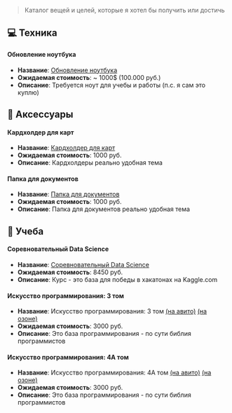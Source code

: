 > Каталог вещей и целей, которые я хотел бы получить или достичь

## 💻 Техника
#### Обновление ноутбука
- **Название**: [Обновление ноутбука](https://market.yandex.ru/cc/RHNQwS1)
- **Ожидаемая стоимость**: ~ 1000$ (100.000 руб.)
- **Описание**: Требуется ноут для учебы и работы (п.с. я сам это куплю)

## 📘 Аксессуары
#### Кардхолдер для карт
- **Название**: [Кардхолдер для карт](https://market.yandex.ru/cc/1oWfj41)
- **Ожидаемая стоимость**: 1000 руб.
- **Описание**: Кардхолдеры реально удобная тема

#### Папка для документов
- **Название**: [Папка для документов](https://market.yandex.ru/cc/p6257MC)
- **Ожидаемая стоимость**: 1000 руб.
- **Описание**: Папка для документов реально удобная тема

## 🤯 Учеба
#### Соревновательный Data Science
- **Название**: [Соревновательный Data Science](https://stepik.org/course/108888/promo)
- **Ожидаемая стоимость**: 8450 руб.
- **Описание**: Курс - это база для победы в хакатонах на Kaggle.com

#### Искусство программирования: 3 том
- **Название**: Искусство программирования: 3 том [(на авито)](https://www.avito.ru/moskva/knigi_i_zhurnaly/knut._iskusstvo_programmirovaniya._toma_1_2_3_4a_3603448616?slocation=653240) [(на озоне)](https://ozon.ru/t/kojrZ4D)
- **Ожидаемая стоимость**: 3000 руб.
- **Описание**: Это база программирования - по сути библия программистов

#### Искусство программирования: 4А том
- **Название**: Искусство программирования: 4А том [(на авито)](https://www.avito.ru/moskva/knigi_i_zhurnaly/knut._iskusstvo_programmirovaniya._toma_1_2_3_4a_3603448616?slocation=653240) [(на озоне)](https://ozon.ru/t/kojrZ4D)
- **Ожидаемая стоимость**: 3000 руб.
- **Описание**: Это база программирования - по сути библия программистов
